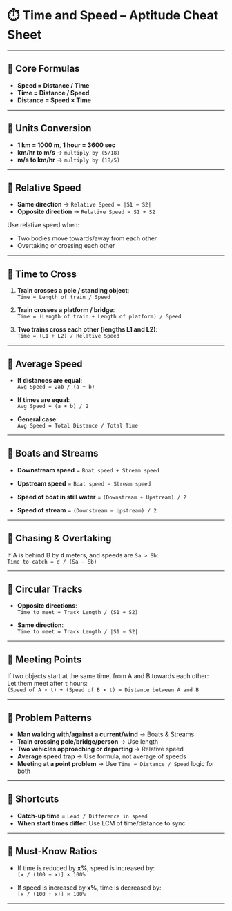 # ⏱️ Time and Speed – Aptitude Cheat Sheet

---

## 🔹 Core Formulas
- **Speed = Distance / Time**
- **Time = Distance / Speed**
- **Distance = Speed × Time**

---

## 🔹 Units Conversion
- **1 km = 1000 m**, **1 hour = 3600 sec**
- **km/hr to m/s** → `multiply by (5/18)`
- **m/s to km/hr** → `multiply by (18/5)`

---

## 🔹 Relative Speed
- **Same direction** → `Relative Speed = |S1 − S2|`
- **Opposite direction** → `Relative Speed = S1 + S2`

Use relative speed when:
- Two bodies move towards/away from each other
- Overtaking or crossing each other

---

## 🔹 Time to Cross
1. **Train crosses a pole / standing object**:  
   `Time = Length of train / Speed`

2. **Train crosses a platform / bridge**:  
   `Time = (Length of train + Length of platform) / Speed`

3. **Two trains cross each other (lengths L1 and L2)**:  
   `Time = (L1 + L2) / Relative Speed`

---

## 🔹 Average Speed
- **If distances are equal**:  
  `Avg Speed = 2ab / (a + b)`

- **If times are equal**:  
  `Avg Speed = (a + b) / 2`

- **General case**:  
  `Avg Speed = Total Distance / Total Time`

---

## 🔹 Boats and Streams
- **Downstream speed** = `Boat speed + Stream speed`
- **Upstream speed** = `Boat speed − Stream speed`

- **Speed of boat in still water** = `(Downstream + Upstream) / 2`  
- **Speed of stream** = `(Downstream − Upstream) / 2`

---

## 🔹 Chasing & Overtaking
If A is behind B by **d** meters, and speeds are `Sa > Sb`:  
`Time to catch = d / (Sa − Sb)`

---

## 🔹 Circular Tracks
- **Opposite directions**:  
  `Time to meet = Track Length / (S1 + S2)`

- **Same direction**:  
  `Time to meet = Track Length / |S1 − S2|`

---

## 🔹 Meeting Points
If two objects start at the same time, from A and B towards each other:  
Let them meet after `t` hours:  
`(Speed of A × t) + (Speed of B × t) = Distance between A and B`

---

## 🔹 Problem Patterns
- **Man walking with/against a current/wind** → Boats & Streams
- **Train crossing pole/bridge/person** → Use length
- **Two vehicles approaching or departing** → Relative speed
- **Average speed trap** → Use formula, not average of speeds
- **Meeting at a point problem** → Use `Time = Distance / Speed` logic for both

---

## 🔹 Shortcuts
- **Catch-up time** = `Lead / Difference in speed`
- **When start times differ**: Use LCM of time/distance to sync

---

## 🔹 Must-Know Ratios
- If time is reduced by **x%**, speed is increased by:  
  `[x / (100 − x)] × 100%`

- If speed is increased by **x%**, time is decreased by:  
  `[x / (100 + x)] × 100%`

---



